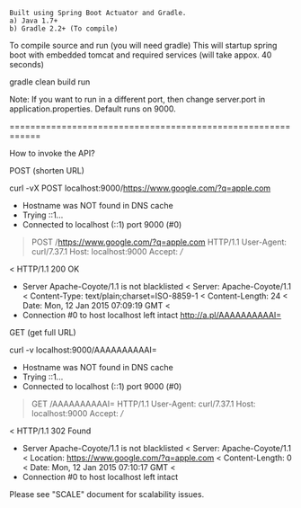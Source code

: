     Built using Spring Boot Actuator and Gradle.
    a) Java 1.7+
    b) Gradle 2.2+ (To compile)

   To compile source and run (you will need gradle)
   This will startup spring boot with embedded tomcat and required services (will take appox. 40 seconds)

   gradle clean build run

   Note: If you want to run in a different port, then change server.port in application.properties. Default runs on 9000.

   ============================================================

   How to invoke the API?

   POST (shorten URL)

   curl -vX POST localhost:9000/https://www.google.com/?q=apple.com
   * Hostname was NOT found in DNS cache
   *   Trying ::1...
   * Connected to localhost (::1) port 9000 (#0)
   > POST /https://www.google.com/?q=apple.com HTTP/1.1
   > User-Agent: curl/7.37.1
   > Host: localhost:9000
   > Accept: */*
   > 
   < HTTP/1.1 200 OK
   * Server Apache-Coyote/1.1 is not blacklisted
   < Server: Apache-Coyote/1.1
   < Content-Type: text/plain;charset=ISO-8859-1
   < Content-Length: 24
   < Date: Mon, 12 Jan 2015 07:09:19 GMT
   < 
   * Connection #0 to host localhost left intact
   http://a.pl/AAAAAAAAAAI=

   GET (get full URL)

   curl -v localhost:9000/AAAAAAAAAAI=
   * Hostname was NOT found in DNS cache
   *   Trying ::1...
   * Connected to localhost (::1) port 9000 (#0)
   > GET /AAAAAAAAAAI= HTTP/1.1
   > User-Agent: curl/7.37.1
   > Host: localhost:9000
   > Accept: */*
   > 
   < HTTP/1.1 302 Found
   * Server Apache-Coyote/1.1 is not blacklisted
   < Server: Apache-Coyote/1.1
   < Location: https://www.google.com/?q=apple.com
   < Content-Length: 0
   < Date: Mon, 12 Jan 2015 07:10:17 GMT
   < 
   * Connection #0 to host localhost left intact

Please see "SCALE" document for scalability issues.
